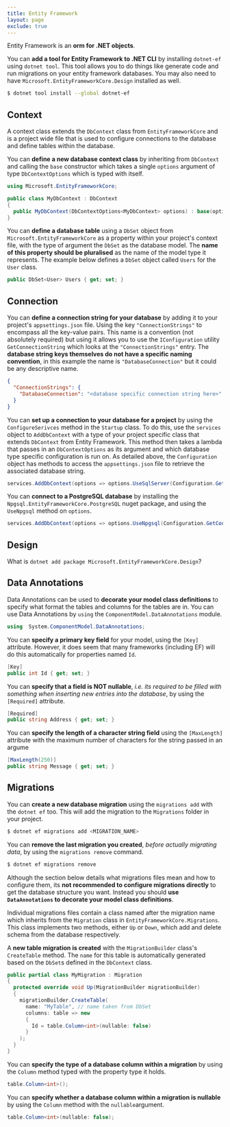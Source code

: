 ```yaml
---
title: Entity Framework
layout: page
exclude: true
---
```


Entity Framework is an **orm for .NET objects**.

You can **add a tool for Entity Framework to .NET CLI** by installing `dotnet-ef` using `dotnet tool`. This tool allows you to do things like generate code and run migrations on your entity framework databases. You may also need to have `Microsoft.EntityFrameworkCore.Design` installed as well.
```bash
$ dotnet tool install --global dotnet-ef
```

## Context

A context class extends the `DbContext` class from `EntityFrameworkCore` and is a project wide file that is used to configure connections to the database and define tables within the database.

You can **define a new database context class** by inheriting from `DbContext` and calling the `base` constructor which takes a single `options` argument of type `DbContextOptions` which is typed with itself.
```csharp
using Microsoft.EntityFrameworkCore;

public class MyDbContext : DbContext
{
  public MyDbContext(DbContextOptions<MyDbContext> options) : base(options) { ... }
}
```

You can **define a database table** using a `DbSet` object from `Microsoft.EntityFrameworkCore` as a property within your project's context file, with the type of argument the `DbSet` as the database model. The **name of this property should be pluralised** as the name of the model type it represents. The example below defines a `DbSet` object called `Users` for the `User` class.
```csharp
public DbSet<User> Users { get; set; }
```

## Connection

You can **define a connection string for your database** by adding it to your project's `appsettings.json` file. Using the key `"ConnectionStrings"` to encompass all the key-value pairs. This name is a convention (not absolutely required) but using it allows you to use the `IConfiguration` utility `GetConnectionString` which looks at the `"ConnectionStrings"` entry. The **database string keys themselves do not have a specific naming convention**, in this example the name is `"DatabaseConnection"` but it could be any descriptive name.
```json
{
  "ConnectionStrings": {
    "DatabaseConnection": "<database specific connection string here>"
  }
}
```

You can **set up a connection to your database for a project** by using the `ConfigureSerivces` method in the `Startup` class. To do this, use the `services` object to `AddDbContext` with a type of your project specific class that extends `DbContext` from Entity Framework. This method then takes a lambda that passes in an `DbContextOptions` as its argument and which database type specific configuration is run on. As detailed above, the `Configuration` object has methods to access the `appsettings.json` file to retrieve the associated database string.
```csharp
services.AddDbContext(options => options.UseSqlServer(Configuration.GetConnectionString("DatabaseName"));
```

You can **connect to a PostgreSQL database** by installing the `Npgsql.EntityFrameworkCore.PostgreSQL` nuget package, and using the `UseNpgsql` method on `options`.
```csharp
services.AddDbContext(options => options.UseNpgsql(Configuration.GetConnectionString("DatabaseName"));
```

## Design

What is `dotnet add package Microsoft.EntityFrameworkCore.Design`?

## Data Annotations

Data Annotations can be used to **decorate your model class definitions** to specify what format the tables and columns for the tables are in. You can use Data Annotations by `using` the `ComponentModel.DataAnnotations` module.
```csharp
using  System.ComponentModel.DataAnnotations;
```

You can **specify a primary key field** for your model, using the `[Key]` attribute. However, it does seem that many frameworks (including EF) will do this automatically for properties named `Id`.
```csharp
[Key]
public int Id { get; set; }
```

You can **specify that a field is NOT nullable**, *i.e. its required to be filled with something when inserting new entries into the database*, by using the `[Required]` attribute.
```csharp
[Required]
public string Address { get; set; }
```

You can **specify the length of a character string field** using the `[MaxLength]` attribute with the maximum number of characters for the string passed in an argume
```csharp
[MaxLength(250)]
public string Message { get; set; }
```

## Migrations

You can **create a new database migration** using the `migrations add` with the `dotnet ef` too. This will add the migration to the `Migrations` folder in your project.
```bash
$ dotnet ef migrations add <MIGRATION_NAME>
```

You can **remove the last migration you created**, *before actually migrating data*, by using the `migrations remove` command.
```bash
$ dotnet ef migrations remove
```

Although the section below details what migrations files mean and how to configure them, its **not recommended to configure migrations directly** to get the database structure you want. Instead you should **use `DataAnnotations` to decorate your model class definitions**.

Individual migrations files contain a class named after the migration name which inherits from the `Migration` class in `EntityFrameworkCore.Migrations`. This class implements two methods, either `Up` or `Down`, which add and delete schema from the database respectively.

A **new table migration is created** with the `MigrationBuilder` class's `CreateTable` method. The `name` for this table is automatically generated based on the `DbSet`s defined in the `DbContext` class.
```csharp
public partial class MyMigration : Migration
{
  protected override void Up(MigrationBuilder migrationBuilder)
  {
    migrationBuilder.CreateTable(
      name: "MyTable", // name taken from DbSet
      columns: table => new
      {
        Id = table.Column<int>(nullable: false)
      }
    );
  }
}
```

You can **specify the type of a database column within a migration** by using the `Column` method typed with the property type it holds.
```csharp
table.Column<int>();
```

You can **specify whether a database column within a migration is nullable** by using the `Column` method with the `nullable`argument.
```csharp
table.Column<int>(nullable: false);
```
<!--stackedit_data:
eyJoaXN0b3J5IjpbLTk4ODcxNzUsLTIyMDE1NDY1OSwxNTcwNz
c0OTIsLTEyNDc2MzEwNjgsMTkwMjIzNTIwNCwtNzM0MjAzOTYz
LC05NzczOTg0MjMsLTU2MjI3MTU2NSwtNjcwNjc4NTA1LC00OT
E0OTkzNzYsMTYxMDU4MDE4Ml19
-->